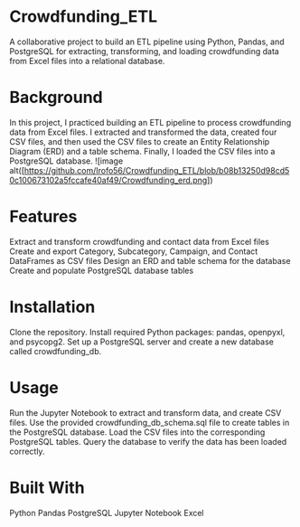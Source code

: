 # Crowdfunding_ETL
A collaborative project to build an ETL pipeline using Python, Pandas, and PostgreSQL for extracting, transforming, and loading crowdfunding data from Excel files into a relational database.

# Background

In this project, I practiced building an ETL pipeline to process crowdfunding data from Excel files. I extracted and transformed the data, created four CSV files, and then used the CSV files to create an Entity Relationship Diagram (ERD) and a table schema. Finally, I loaded the CSV files into a PostgreSQL database.
![image alt([https://github.com/Irofo56/Crowdfunding_ETL/blob/b08b13250d98cd50c100673102a5fccafe40af49/Crowdfunding_erd.png])

# Features

Extract and transform crowdfunding and contact data from Excel files
Create and export Category, Subcategory, Campaign, and Contact DataFrames as CSV files
Design an ERD and table schema for the database
Create and populate PostgreSQL database tables

# Installation

Clone the repository.
Install required Python packages: pandas, openpyxl, and psycopg2.
Set up a PostgreSQL server and create a new database called crowdfunding_db.

# Usage

Run the Jupyter Notebook to extract and transform data, and create CSV files.
Use the provided crowdfunding_db_schema.sql file to create tables in the PostgreSQL database.
Load the CSV files into the corresponding PostgreSQL tables.
Query the database to verify the data has been loaded correctly.

# Built With

Python
Pandas
PostgreSQL
Jupyter Notebook
Excel
